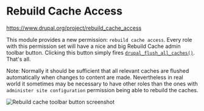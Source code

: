 # Rebuild Cache Access

https://www.drupal.org/project/rebuild_cache_access

This module provides a new permission: `rebuild cache access`. Every role with
this permission set will have a nice and big Rebuild Cache admin toolbar button.
Clicking this button simply fires [`drupal_flush_all_caches()`][1]. That's all.

Note: Normally it should be sufficient that all relevant caches are flushed
automatically when changes to content are made. Nevertheless in real world it
sometimes may be necessary to have other roles than the ones with `administer
site configuration` permission being able to rebuild the caches.

![Rebuild cache toolbar button screenshot][2]

[1]: https://api.drupal.org/api/drupal/core%21includes%21common.inc/function/drupal_flush_all_caches/8.5.x
[2]: https://www.drupal.org/files/project-images/drupal_rebuild_cache_access.png
